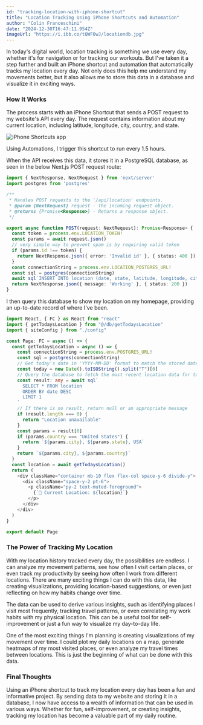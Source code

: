 ```yaml
---
id: "tracking-location-with-iphone-shortcut"
title: "Location Tracking Using iPhone Shortcuts and Automation"
author: "Colin Franceschini"
date: "2024-12-30T16:47:11.954Z"
imageUrl: "https://i.ibb.co/tQWF0wJ/locationdb.jpg"
---
```


In today's digital world, location tracking is something we use every day, whether it's for navigation or for tracking our workouts. But I've taken it a step further and built an iPhone shortcut and automation that automatically tracks my location every day. Not only does this help me understand my movements better, but it also allows me to store this data in a database and visualize it in exciting ways.

### How It Works

The process starts with an iPhone Shortcut that sends a POST request to my website's API every day. The request contains information about my current location, including latitude, longitude, city, country, and state.

![iPhone Shortcuts app](https://i.ibb.co/rwTYz8t/shortcuts-automation-screenshot.jpg)

Using Automations, I trigger this shortcut to run every 1.5 hours.

When the API receives this data, it stores it in a PostgreSQL database, as seen in the below Next.js POST request route:

```typescript
import { NextResponse, NextRequest } from 'next/server'
import postgres from 'postgres'

/**
 * Handles POST requests to the '/api/location' endpoints.
 * @param {NextRequest} request - The incoming request object.
 * @returns {Promise<Response>} - Returns a response object.
 */

export async function POST(request: NextRequest): Promise<Response> {
  const token = process.env.LOCATION_TOKEN!
  const params = await request.json()
  // very simple way to prevent spam is by requiring valid token
  if (params.id !== token) {
    return NextResponse.json({ error: 'Invalid id' }, { status: 400 })
  }
  const connectionString = process.env.LOCATION_POSTGRES_URL!
  const sql = postgres(connectionString)
  await sql`INSERT INTO location (date, state, latitude, longitude, city, country) VALUES (${new Date()}, ${params.state}, ${params.latitude}, ${params.longitude}, ${params.city}, ${params.country});`
  return NextResponse.json({ message: 'Working' }, { status: 200 })
}
```

I then query this database to show my location on my homepage, providing an up-to-date record of where I've been.

```typescript
import React, { FC } as React from "react"
import { getTodaysLocation } from "@/db/getTodaysLocation"
import { siteConfig } from "./config"

const Page: FC = async () => {
  const getTodaysLocation = async () => {
    const connectionString = process.env.POSTGRES_URL!
    const sql = postgres(connectionString)
    // Get today's date in 'YYYY-MM-DD' format to match the stored date format.
    const today = new Date().toISOString().split("T")[0]
    // Query the database to fetch the most recent location data for today.
    const result: any = await sql`
      SELECT * FROM location
      ORDER BY date DESC
      LIMIT 1
    `
    // If there is no result, return null or an appropriate message
    if (result.length === 0) {
      return "Location unavailable"
    }
    const params = result[0]
    if (params.country === "United States") {
      return `${params.city}, ${params.state}, USA`
    }
    return `${params.city}, ${params.country}`
  }
  const location = await getTodaysLocation()
  return (
    <div className="container mb-10 flex flex-col space-y-6 divide-y">
      <div className="space-y-2 pt-6">
        <p className="py-2 text-muted-foreground">
          {`📍 Current Location: ${location}`}
        </p>
      </div>
    </div>
  )
}

export default Page
```

### The Power of Tracking My Location
With my location history tracked every day, the possibilities are endless. I can analyze my movement patterns, see how often I visit certain places, or even track my productivity by seeing how often I work from different locations. There are many exciting things I can do with this data, like creating visualizations, providing location-based suggestions, or even just reflecting on how my habits change over time.

The data can be used to derive various insights, such as identifying places I visit most frequently, tracking travel patterns, or even correlating my work habits with my physical location. This can be a useful tool for self-improvement or just a fun way to visualize my day-to-day life.

One of the most exciting things I'm planning is creating visualizations of my movement over time. I could plot my daily locations on a map, generate heatmaps of my most visited places, or even analyze my travel times between locations. This is just the beginning of what can be done with this data.

### Final Thoughts
Using an iPhone shortcut to track my location every day has been a fun and informative project. By sending data to my website and storing it in a database, I now have access to a wealth of information that can be used in various ways. Whether for fun, self-improvement, or creating insights, tracking my location has become a valuable part of my daily routine.


